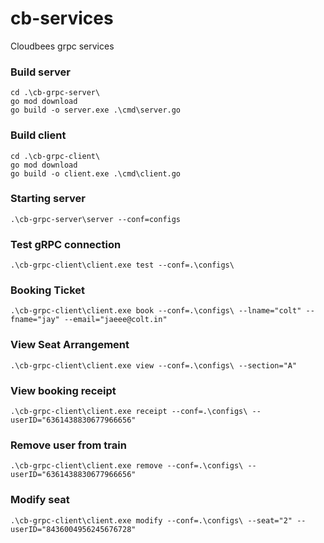 # cb-services
Cloudbees grpc services

### Build server ###
```
cd .\cb-grpc-server\
go mod download
go build -o server.exe .\cmd\server.go
```

### Build client ###
```
cd .\cb-grpc-client\
go mod download
go build -o client.exe .\cmd\client.go
```


### Starting server  ###
```
.\cb-grpc-server\server --conf=configs
```

### Test gRPC connection ###
```
.\cb-grpc-client\client.exe test --conf=.\configs\
```

### Booking Ticket ###
```
.\cb-grpc-client\client.exe book --conf=.\configs\ --lname="colt" --fname="jay" --email="jaeee@colt.in"
```

### View Seat Arrangement ###
```
.\cb-grpc-client\client.exe view --conf=.\configs\ --section="A"
```

### View booking receipt ###
```
.\cb-grpc-client\client.exe receipt --conf=.\configs\ --userID="6361438830677966656"
```

### Remove user from train ###
```
.\cb-grpc-client\client.exe remove --conf=.\configs\ --userID="6361438830677966656"
```

### Modify seat ###
```
.\cb-grpc-client\client.exe modify --conf=.\configs\ --seat="2" --userID="8436004956245676728"
```